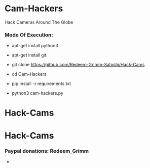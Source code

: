 # Cam-Hackers

Hack Cameras Around The Globe

<h3> Mode Of Execution: </h3>

* apt-get install python3

* apt-get install git

* git clone https://github.com/Redeem-Grimm-Satoshi/Hack-Cams

* cd Cam-Hackers

* pip install -r requirements.txt

* python3 cam-hackers.py

# Hack-Cams



# Hack-Cams


<h3> Paypal donations: Redeem_Grimm</h3>

* 
